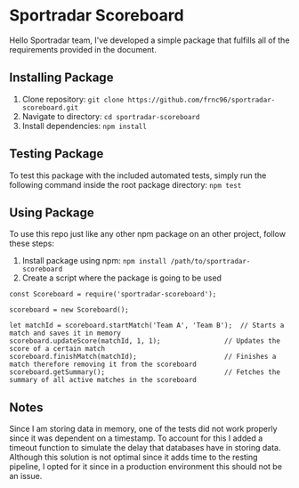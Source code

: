 # Sportradar Scoreboard

Hello Sportradar team, I've developed a simple package that fulfills all of the requirements provided in the document.

## Installing Package

1. Clone repository: `git clone https://github.com/frnc96/sportradar-scoreboard.git`
2. Navigate to directory: `cd sportradar-scoreboard`
3. Install dependencies: `npm install`

## Testing Package

To test this package with the included automated tests, simply run the following command inside the root package directory: `npm test`

## Using Package

To use this repo just like any other npm package on an other project, follow these steps:

1. Install package using npm: `npm install /path/to/sportradar-scoreboard`
2. Create a script where the package is going to be used

```
const Scoreboard = require('sportradar-scoreboard');

scoreboard = new Scoreboard();

let matchId = scoreboard.startMatch('Team A', 'Team B');  // Starts a match and saves it in memory
scoreboard.updateScore(matchId, 1, 1);                // Updates the score of a certain match
scoreboard.finishMatch(matchId);                      // Finishes a match therefore removing it from the scoreboard
scoreboard.getSummary();                              // Fetches the summary of all active matches in the scoreboard
```

## Notes

Since I am storing data in memory, one of the tests did not work properly since it was dependent on a timestamp. To account for this I added a timeout function to simulate the delay that databases have in storing data. Although this solution is not optimal since it adds time to the resting pipeline, I opted for it since in a production environment this should not be an issue.